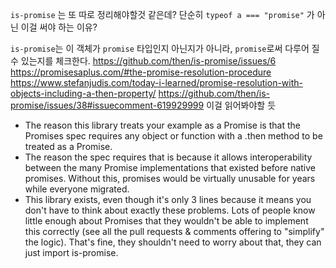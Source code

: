 `is-promise` 는 또 따로 정리해야할것 같은데?
단순히 `typeof a === "promise"` 가 아닌 이걸 써야 하는 이유?

`is-promise`는 이 객체가 `promise` 타입인지 아닌지가 아니라, `promise`로써 다루어 질 수 있는지를 체크한다.
https://github.com/then/is-promise/issues/6
https://promisesaplus.com/#the-promise-resolution-procedure
https://www.stefanjudis.com/today-i-learned/promise-resolution-with-objects-including-a-then-property/
https://github.com/then/is-promise/issues/38#issuecomment-619929999
이걸 읽어봐야할 듯

- The reason this library treats your example as a Promise is that the Promises spec requires any object or function with a .then method to be treated as a Promise.
- The reason the spec requires that is because it allows interoperability between the many Promise implementations that existed before native promises. Without this, promises would be virtually unusable for years while everyone migrated.
- This library exists, even though it's only 3 lines because it means you don't have to think about exactly these problems. Lots of people know little enough about Promises that they wouldn't be able to implement this correctly (see all the pull requests & comments offering to "simplify" the logic). That's fine, they shouldn't need to worry about that, they can just import is-promise.
